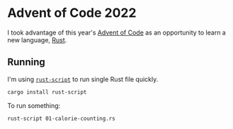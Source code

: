 # Advent of Code 2022

I took advantage of this year's [Advent of Code](https://adventofcode.com/2022) as an opportunity to learn a new language, [Rust](https://www.rust-lang.org/).

## Running

I'm using [`rust-script`](https://rust-script.org/) to run single Rust file quickly.

```bash
cargo install rust-script
```

To run something:

```bash
rust-script 01-calorie-counting.rs
```
